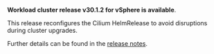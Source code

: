 **Workload cluster release v30.1.2 for vSphere is available**.

This release reconfigures the Cilium HelmRelease to avoid disruptions during cluster upgrades.

Further details can be found in the [release notes](https://docs.giantswarm.io/changes/workload-cluster-releases-vsphere/releases/vsphere-30.1.2).
